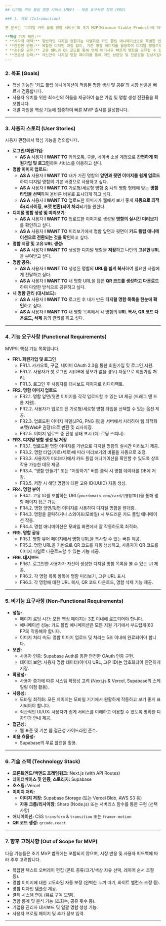 ```yaml
---
## 디지털 카드 플립 명함 서비스 (MVP) - 제품 요구사항 정의 (PRD)

### 1. 개요 (Introduction)

본 문서는 '디지털 카드 플립 명함 서비스'의 초기 MVP(Minimum Viable Product)에 대한 제품 요구사항을 정의합니다. 본 서비스는 사용자가 기존의 명함 이미지를 업로드하면, 이를 멋진 카드 플립 애니메이션이 적용된 디지털 명함으로 변환하고 고유한 웹 주소(URL)를 통해 쉽게 공유할 수 있도록 하는 데 중점을 둡니다.

**핵심 가치 제안:**
* **시각적 매력:** 일반적인 디지털 명함과는 차별화된 카드 플립 애니메이션으로 특별한 인상을 선사합니다.
* **간편한 변환:** 복잡한 디자인 과정 없이, 기존 명함 이미지를 활용하여 디지털 명함으로 손쉽게 변환합니다.
* **손쉬운 공유:** 고유 URL과 QR 코드를 통해 언제 어디서든 빠르게 명함을 공유할 수 있습니다.
* **전문성 강화:** 자신만의 디지털 명함 페이지를 통해 개인 브랜딩 및 전문성을 향상시킵니다.
---
```


### 2. 목표 (Goals)

- 핵심 기능인 '카드 플립 애니메이션이 적용된 명함 생성 및 공유'의 시장 반응을 빠르게 검증합니다.
- 사용자 유치를 위한 최소한의 허들을 제공하여 높은 가입 및 명함 생성 전환율을 확보합니다.
- 개발 자원을 핵심 기능에 집중하여 빠른 MVP 출시를 달성합니다.

---

### 3. 사용자 스토리 (User Stories)

사용자 관점에서 핵심 기능을 정의합니다.

- **로그인/회원가입:**
  - **AS A** 사용자 **I WANT TO** 카카오톡, 구글, 네이버 소셜 계정으로 **간편하게 회원가입 및 로그인**하여 서비스를 이용하고 싶다.
- **명함 이미지 업로드:**
  - **AS A** 사용자 **I WANT TO** 내가 가진 명함의 **앞면과 뒷면 이미지를 쉽게 업로드**하여 디지털 명함의 기본 배경으로 사용하고 싶다.
  - **AS A** 사용자 **I WANT TO** 가로형/세로형 명함 중 나의 명함 형태에 맞는 **명함 타입을 선택**하여 올바른 비율로 표시되게 하고 싶다.
  - **AS A** 사용자 **I WANT TO** 업로드한 이미지가 웹에서 보기 좋게 **자동으로 최적화(리사이징, 포맷 변환)되어 처리**되기를 원한다.
- **디지털 명함 생성 및 미리보기:**
  - **AS A** 사용자 **I WANT TO** 업로드한 이미지로 생성될 **명함의 실시간 미리보기**를 확인하고 싶다.
  - **AS A** 사용자 **I WANT TO** 미리보기에서 명함 앞면과 뒷면이 **카드 플립 애니메이션으로 전환되는 것을 확인**하고 싶다.
- **명함 저장 및 고유 URL 생성:**
  - **AS A** 사용자 **I WANT TO** 생성한 디지털 명함을 **저장**하고 나만의 **고유한 URL**을 부여받고 싶다.
- **명함 공유:**
  - **AS A** 사용자 **I WANT TO** 생성된 명함의 **URL을 쉽게 복사**하여 필요한 사람에게 전달하고 싶다.
  - **AS A** 사용자 **I WANT TO** 내 명함 URL을 담은 **QR 코드를 생성하고 다운로드**하여 다양한 방식으로 공유하고 싶다.
- **내 명함 관리 (대시보드):**
  - **AS A** 사용자 **I WANT TO** 로그인 후 내가 만든 **디지털 명함 목록을 한눈에 확인**하고 싶다.
  - **AS A** 사용자 **I WANT TO** 내 명함 목록에서 각 명함의 **URL 복사, QR 코드 다운로드, 삭제** 등의 관리를 하고 싶다.

---

### 4. 기능 요구사항 (Functional Requirements)

MVP의 핵심 기능 목록입니다.

- **FR1. 회원가입 및 로그인**
  - FR1.1. 카카오톡, 구글, 네이버 OAuth 2.0을 통한 회원가입 및 로그인 지원.
  - FR1.2. 사용자가 첫 로그인 시(DB에 정보가 없을 경우) 자동으로 회원가입 처리.
  - FR1.3. 로그인 후 사용자를 대시보드 페이지로 리다이렉트.
- **FR2. 명함 이미지 업로드**
  - FR2.1. 명함 앞면/뒷면 이미지를 각각 업로드할 수 있는 UI 제공 (드래그 앤 드롭 지원).
  - FR2.2. 사용자가 업로드 전 가로형/세로형 명함 타입을 선택할 수 있는 옵션 제공.
  - FR2.3. 업로드된 이미지 파일(JPG, PNG 등)을 서버에서 처리하여 웹 최적화 포맷(WebP 권장)으로 변환 및 리사이징.
  - FR2.5. 이미지 업로드 중 진행 상태 표시 (예: 로딩 스피너).
- **FR3. 디지털 명함 생성 및 저장**
  - FR3.1. 업로드된 명함 이미지를 기반으로 디지털 명함의 실시간 미리보기 제공.
  - FR3.2. 명함 타입(가로/세로)에 따라 미리보기의 비율을 자동으로 조정.
  - FR3.3. 사용자가 미리보기에서 카드 플립 애니메이션을 확인할 수 있도록 상호작용 가능한 데모 제공.
  - FR3.4. "명함 만들기" 또는 "저장하기" 버튼 클릭 시 명함 데이터를 DB에 저장.
  - FR3.5. 저장 시 해당 명함에 대한 고유 ID(UUID) 자동 생성.
- **FR4. 명함 뷰어**
  - FR4.1. 고유 ID를 포함하는 URL(`yourdomain.com/card/[명함ID]`)을 통해 명함 페이지 접근 가능.
  - FR4.2. 명함 앞면/뒷면 이미지를 사용하여 디지털 명함을 렌더링.
  - FR4.3. 명함을 클릭하거나 스와이프(모바일) 시 부드러운 카드 플립 애니메이션 작동.
  - FR4.4. 명함 애니메이션은 모바일 화면에서 잘 작동하도록 최적화.
- **FR5. 명함 공유**
  - FR5.1. 명함 뷰어 페이지에서 명함 URL을 복사할 수 있는 버튼 제공.
  - FR5.2. 명함 URL을 기반으로 QR 코드를 자동 생성하고, 사용자가 QR 코드를 이미지 파일로 다운로드할 수 있는 기능 제공.
- **FR6. 대시보드**
  - FR6.1. 로그인한 사용자가 자신이 생성한 디지털 명함 목록을 볼 수 있는 UI 제공.
  - FR6.2. 각 명함 목록 항목에 명함 미리보기, 고유 URL 표시.
  - FR6.3. 각 명함에 대한 URL 복사, QR 코드 다운로드, 명함 삭제 기능 제공.

---

### 5. 비기능 요구사항 (Non-Functional Requirements)

- **성능:**
  - 페이지 로딩 시간: 모든 핵심 페이지는 3초 이내에 로드되어야 합니다.
  - 애니메이션 성능: 카드 플립 애니메이션은 모든 지원 기기에서 부드럽게(60 FPS) 작동해야 합니다.
  - 이미지 처리 속도: 명함 이미지 업로드 및 처리는 5초 이내에 완료되어야 합니다.
- **보안:**
  - 사용자 인증: Supabase Auth를 통한 안전한 OAuth 인증 구현.
  - 데이터 보안: 사용자 명함 데이터(이미지 URL, 고유 ID)는 암호화되어 안전하게 저장.
- **확장성:**
  - 사용자 증가에 따른 시스템 확장성 고려 (Next.js & Vercel, Supabase의 스케일링 이점 활용).
- **사용성:**
  - 모바일 최적화: 모든 페이지는 모바일 기기에서 원활하게 작동하고 보기 좋게 표시되어야 합니다.
  - 직관적인 UI/UX: 사용자가 쉽게 서비스를 이해하고 이용할 수 있도록 명확한 디자인과 안내 제공.
- **접근성:**
  - 웹 표준 및 기본 웹 접근성 가이드라인 준수.
- **비용 효율성:**
  - Supabase의 무료 플랜을 활용.

---

### 6. 기술 스택 (Technology Stack)

- **프론트엔드/백엔드 프레임워크:** Next.js (with API Routes)
- **데이터베이스 및 인증, 스토리지:** Supabase
- **호스팅:** Vercel
- **이미지 처리:**
  - **이미지 저장:** Supabase Storage (또는 Vercel Blob, AWS S3 등)
  - **자동 크롭/리사이징:** Sharp (Node.js) 또는 서버리스 함수를 통한 구현 (선택 사항)
- **애니메이션:** CSS `transform` & `transition` 또는 `framer-motion`
- **QR 코드 생성:** `qrcode.react`

---

### 7. 향후 고려사항 (Out of Scope for MVP)

다음 기능들은 초기 MVP 범위에는 포함되지 않으며, 시장 반응 및 사용자 피드백에 따라 추후 고려합니다.

- 복잡한 텍스트 오버레이 편집 (폰트 종류/크기/색상 자유 선택, 레이어 순서 조절 등).
- 명함 이미지에 대한 고도화된 자동 보정 (완벽한 누끼 따기, 화이트 밸런스 조정 등).
- 명함 디자인 템플릿 제공.
- 결제 시스템 연동 (유료 구독 모델).
- 명함 통계 및 분석 기능 (조회수, 공유 횟수 등).
- 기업용 관리자 대시보드 및 일괄 명함 생성 기능.
- 사용자 프로필 페이지 및 추가 정보 입력.

---
